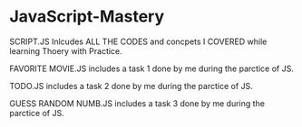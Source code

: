 # JavaScript-Mastery

SCRIPT.JS Inlcudes ALL THE CODES and concpets I COVERED while learning Thoery with Practice.

FAVORITE MOVIE.JS includes a task 1 done by me during the parctice of JS.

TODO.JS includes a task 2 done by me during the parctice of JS.

GUESS RANDOM NUMB.JS includes a task 3 done by me during the parctice of JS.
